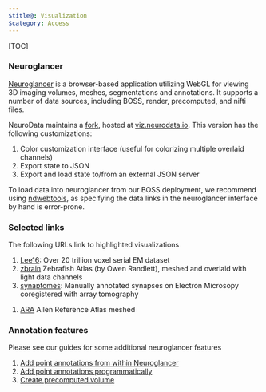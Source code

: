 ```yaml
---
$title@: Visualization
$category: Access
---
```


[TOC]

### Neuroglancer

[Neuroglancer](https://github.com/google/neuroglancer) is a browser-based application utilizing WebGL for viewing 3D imaging volumes, meshes, segmentations and annotations.  It supports a number of data sources, including BOSS, render, precomputed, and nifti files.

NeuroData maintains a [fork](https://github.com/neurodata/neuroglancer), hosted at [viz.neurodata.io](https://viz.neurodata.io).  This version has the following customizations:

1. Color customization interface (useful for colorizing multiple overlaid channels)
1. Export state to JSON
1. Export and load state to/from an external JSON server

To load data into neuroglancer from our BOSS deployment, we recommend using [ndwebtools](https://ndwebtools.neurodata.io), as specifying the data links in the neuroglancer interface by hand is error-prone.

### Selected links

The following URLs link to highlighted visualizations

1. [Lee16](https://ndwebtools.neurodata.io/ndviz_url/lee/lee16/image/): Over 20 trillion voxel serial EM dataset
1. [zbrain](https://zbrain.viz.neurodata.io/?json_url=https://json.neurodata.io/v1?NGStateID=a5m8l6WM5OECfw) Zebrafish Atlas (by Owen Randlett), meshed and overlaid with light data channels
1. [synaptomes](https://viz.neurodata.io/?json_url=https://json.neurodata.io/v1?NGStateID=Pd7u-ZWGhecamg): Manually annotated synapses on Electron Microsopy coregistered with array tomography
<!-- 1. [synaptomes](https://viz.neurodata.io/?json_url=https://api.myjson.com/bins/17xtbq): Manually annotated synapses meshed and overlaid with EM and array tomography -->
1. [ARA](https://ara.viz.neurodata.io/?json_url=https://json.neurodata.io/v1?NGStateID=5J65_CN_YS1aTQ) Allen Reference Atlas meshed
<!-- 1. [Cell detections](https://viz.neurodata.io/?json_url=https://api.myjson.com/bins/89y6u) Point annotations representing cell detections of different regions of light data overlaid with the Allen Reference Atlas.   -->

### Annotation features

Please see our guides for some additional neuroglancer features

1. [Add point annotations from within Neuroglancer]([url('/content/guides/neuroglancer-pt-annotations.md')])
1. [Add point annotations programmatically]([url('/content/guides/programmatic-neuroglancer-annotations.md')])
1. [Create precomputed volume]([url('/content/guides/boss-to-precompute.md')])